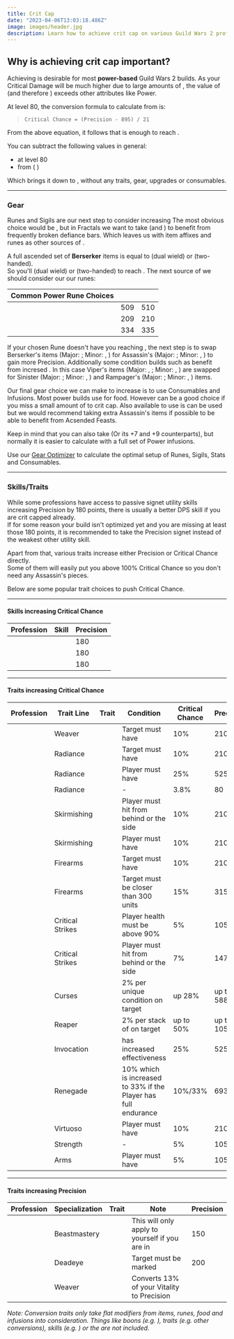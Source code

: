 ```yaml
---
title: Crit Cap
date: "2023-04-06T13:03:18.486Z"
image: images/header.jpg
description: Learn how to achieve crit cap on various Guild Wars 2 professions.
---
```


## Why is achieving crit cap important?

Achieving <Attribute name="Critical Chance" text="100% Critical Chance"/> is desirable for most **power-based** Guild Wars 2 builds. As your Critical Damage will be much higher due to large amounts of <Attribute name="Ferocity"/>, the value of <Attribute name="Critical Chance"/> (and therefore <Attribute name="Precision"/>) exceeds other attributes like Power.

At level 80, the conversion formula to calculate <Attribute name="Critical Chance"/> from <Attribute name="Precision"/> is:

> `Critical Chance = (Precision - 895) / 21`

From the above equation, it follows that **<Attribute name="Precision" text="2995 Precision"/>** is enough to reach <Attribute name="Critical Chance" text="100% Critical Chance"/>.

You can subtract the following values in general:

- **<Attribute name="Precision" text="1000 base Precision"/>** at level 80
- <Attribute name="Critical Chance" text="25% Critical Chance"/> from **<Boon name="Fury"/>** ( **<Attribute name="Precision" text="525 Precision"/>**)

Which brings it down to **<Attribute name="Precision" text="1470 Precision"/>**, without any traits, gear, upgrades or consumables.

---

### Gear

Runes and Sigils are our next step to consider increasing <Attribute name="Precision"/> The most obvious choice would be <Item name="Accuracy" type="Sigil"/>, but in Fractals we want to take <Item name="Impact" type="Sigil"/> (and <Item name="Force" type="Sigil"/>) to benefit from frequently broken defiance bars. Which leaves us with item affixes and runes as other sources of <Attribute name="Precision"/>.

A full ascended set of **Berserker** items is equal to **<Attribute name="Precision" text="961 Precision"/>** (dual wield) or **<Attribute name="Precision" text="960 Precision"/>** (two-handed).  
So you'll <Attribute name="Precision" text="509 Precision"/> (dual wield) or <Attribute name="Precision" text="510 Precision"/> (two-handed) to reach <Attribute name="Critical Chance" text="100% Critical Chance"/>. The next source of <Attribute name="Precision"/> we should consider our our runes:

| Common Power Rune Choices | <Attribute name="Precision" text="Precision Required Dual Wield"/> | <Attribute name="Precision" text="Precision Required Two-Handed"/> |
| ------------------------- | ------------------------------------------------------------------ | ------------------------------------------------------------------ |
| <Item id="24836"/>        | 509                                                                | 510                                                                |
| <Item id="24818"/>        | 209                                                                | 210                                                                |
| <Item id="24723"/>        | 334                                                                | 335                                                                |

If your chosen Rune doesn't have you reaching <Attribute name="Critical Chance" text="100% Critical Chance"/>, the next step is to swap Berserker's items (Major: <Attribute name="Power"/>; Minor: <Attribute name="Precision"/>, <Attribute name="Ferocity"/>) for Assassin's (Major: <Attribute name="Precision"/>; Minor: <Attribute name="Power"/>, <Attribute name="Ferocity"/>) to gain more Precision. Additionally some condition builds such as <BuildLink build="Condi Virtuoso" specialization="Virtuoso"/> benefit from incresed <Attribute name="Precision"/>. In this case Viper's items (Major: <Attribute name="Condition Damage"/>, <Attribute name="Power"/>; Minor: <Attribute name="Expertise"/>, <Attribute name="Precision"/>) are swapped for Sinister (Major: <Attribute name="Condition Damage"/>; Minor: <Attribute name="Power"/>, <Attribute name="Precision"/>) and Rampager's (Major: <Attribute name="Precision"/>; Minor: <Attribute name="Power"/>, <Attribute name="Condition Damage"/>) items.

Our final gear choice we can make to increase <Attribute name="Precision"/> is to use Consumables and Infusions. Most power builds use <Item id="91805"/> for food. However <Item id="91709"/> can be a good choice if you miss a small amount of <Attribute name="Precision"/> to crit cap. Also available to use is <Item id="12486"/> can be used but we would recommend taking extra Assassin's items if possible to be able to benefit from Acsended Feasts.

Keep in mind that you can also take <Item id="39621"/> (Or its +7 and +9 counterparts), but normally it is easier to calculate with a full set of Power infusions.

Use our [Gear Optimizer](https://optimizer.discretize.eu/) to calculate the optimal setup of Runes, Sigils, Stats and Consumables.

---

### Skills/Traits

While some professions have access to passive signet utility skills increasing Precision by 180 points, there is usually a better DPS skill if you are crit capped already.  
If for some reason your build isn't optimized yet and you are missing at least those 180 points, it is recommended to take the Precision signet instead of the weakest other utility skill.

Apart from that, various traits increase either Precision or Critical Chance directly.  
Some of them will easily put you above 100% Critical Chance so you don't need any Assassin's pieces.

Below are some popular trait choices to push Critical Chance.

---

#### Skills increasing Critical Chance

| Profession                            | Skill                             | Precision |
| ------------------------------------- | --------------------------------- | --------- |
| <Specialization name="Warrior"/>      | <Skill name="Signet of Fury"/>    | 180       |
| <Specialization name="Thief"/>        | <Skill name="Signet of Agility"/> | 180       |
| <Specialization name="Elementalist"/> | <Skill name="Signet of Fire"/>    | 180       |

---

#### Traits increasing Critical Chance

| Profession                            | Trait Line       | Trait                                | Condition                                                      | Critical Chance | Precision  |
| ------------------------------------- | ---------------- | ------------------------------------ | -------------------------------------------------------------- | --------------- | ---------- |
| <Specialization name="Elementalist"/> | Weaver           | <Trait name="Superior Elements"/>    | Target must have <Condition name="Weakness"/>                  | 10%             | 210        |
| <Specialization name="Guardian"/>     | Radiance         | <Trait name="Radiant Power"/>        | Target must have <Condition name="Burning"/>                   | 10%             | 210        |
| <Specialization name="Guardian"/>     | Radiance         | <Trait name="Righteous Instincts"/>  | Player must have <Boon name="Resolution"/>                     | 25%             | 525        |
| <Specialization name="Guardian"/>     | Radiance         | <Trait name="Right-Hand Strength"/>  | -                                                              | 3.8%            | 80         |
| <Specialization name="Ranger"/>       | Skirmishing      | <Trait name="Hunters Tactics"/>      | Player must hit from behind or the side                        | 10%             | 210        |
| <Specialization name="Ranger"/>       | Skirmishing      | <Trait name="Vicious Quarry"/>       | Player must have <Boon name="Fury"/>                           | 10%             | 210        |
| <Specialization name="Engineer"/>     | Firearms         | <Trait name="Hematic Focus"/>        | Target must have <Condition name="Bleeding"/>                  | 10%             | 210        |
| <Specialization name="Engineer"/>     | Firearms         | <Trait name="High Caliber"/>         | Target must be closer than 300 units                           | 15%             | 315        |
| <Specialization name="Thief"/>        | Critical Strikes | <Trait name="Keen Observer"/>        | Player health must be above 90%                                | 5%              | 105        |
| <Specialization name="Thief"/>        | Critical Strikes | <Trait name="Twin Fangs"/>           | Player must hit from behind or the side                        | 7%              | 147        |
| <Specialization name="Necromancer"/>  | Curses           | <Trait name="Target the Weak"/>      | 2% per unique condition on target                              | up 28%          | up to 588  |
| <Specialization name="Necromancer"/>  | Reaper           | <Trait name="Decimate Defenses"/>    | 2% per stack of <Condition name="Vulnerability"/> on target    | up to 50%       | up to 1050 |
| <Specialization name="Revenant"/>     | Invocation       | <Trait name="Roiling Mists"/>        | <Boon name="Fury"/> has increased effectiveness                | 25%             | 525        |
| <Specialization name="Revenant"/>     | Renegade         | <Trait name="Brutal Momentum"/>      | 10% which is increased to 33% if the Player has full endurance | 10%/33%         | 693        |
| <Specialization name="Mesmer"/>       | Virtuoso         | <Trait name="Quiet Intensity"/>      | Player must have <Boon name="Fury"/>                           | 10%             | 210        |
| <Specialization name="Warrior"/>      | Strength         | <Trait name="Pinnacle of Strength"/> | -                                                              | 5%              | 105        |
| <Specialization name="Warrior"/>      | Arms             | <Trait name="Furious Burst"/>        | Player must have <Boon name="Fury"/>                           | 5%              | 105        |

---

#### Traits increasing Precision

| Profession                            | Specialization | Trait                                 | Note                                                                     | Precision |
| ------------------------------------- | -------------- | ------------------------------------- | ------------------------------------------------------------------------ | --------- |
| <Specialization name="Soulbeast"/>    | Beastmastery   | <Trait name="Pack Alpha"/>            | This will only apply to yourself if you are in <Skill name="Beastmode"/> | 150       |
| <Specialization name="Thief"/>        | Deadeye        | <Trait name="Be Quick or Be Killed"/> | Target must be marked                                                    | 200       |
| <Specialization name="Elementalist"/> | Weaver         | <Trait name="Elements of Rage"/>      | Converts 13% of your Vitality to Precision                               |           |

_Note: Conversion traits only take flat modifiers from items, runes, food and infusions into consideration. Things like boons (e.g. <Boon name="Might"/>), traits (e.g. other conversions), skills (e.g. <Skill name="Signet of Fury"/>) or the <Item id="79722"/> are not included._

